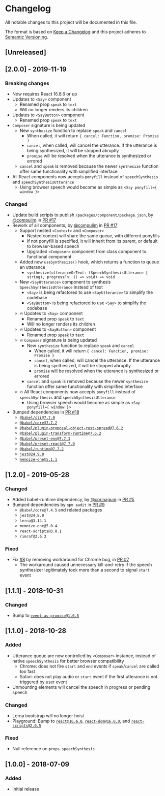 # Changelog
All notable changes to this project will be documented in this file.

The format is based on [Keep a Changelog](http://keepachangelog.com/en/1.0.0/)
and this project adheres to [Semantic Versioning](http://semver.org/spec/v2.0.0.html).

## [Unreleased]

## [2.0.0] - 2019-11-19

### Breaking changes

- Now requires React 16.8.6 or up
- Updates to `<Say>` component
   - Renamed prop `speak` to `text`
   - Will no longer renders its children
- Updates to `<SayButton>` component
   - Renamed prop `speak` to `text`
- `Composer` signature is being updated
   - New `synthesize` function to replace `speak` and `cancel`
      - When called, it will return `{ cancel: Function, promise: Promise }`
      - `cancel`, when called, will cancel the utterance. If the utterance is being synthesized, it will be stopped abruptly
      - `promise` will be resolved when the utterance is synthesized or errored
   - `cancel` and `speak` is removed because the newer `synthesize` function offer same functionality with simplified interface
- All React components now accepts `ponyfill` instead of `speechSynthesis` and `speechSynthesisUtterance`
   - Using browser speech would become as simple as `<Say ponyfill={ window }>`

### Changed

- Update build scripts to publish `/packages/component/package.json`, by [@compulim](https://github.com/compulim) in [PR #17](https://github.com/compulim/react-say/pull/17)
- Rework of all components, by [@compulim](https://github.com/compulim) in [PR #17](https://github.com/compulim/react-say/pull/17)
   - Support nested `<Context>` and `<Composer>`
      - Nested context will share the same queue, with different ponyfills
      - If not ponyfill is specified, it will inherit from its parent, or default to browser-based speech
      - Upgraded `<Composer>` component from class component to functional component
   - Added new `useSynthesize()` hook, which returns a function to queue an utterance
      - `synthesize(utteranceOrText: (SpeechSynthesisUtterance | string), progressFn: () => void) => void`
   - New `<SayUtterance>` component to synthesis `SpeechSynthesisUtterance` instead of text
      - `<Say>` is being refactored to use `<SayUtterance>` to simplify the codebase
      - `<SayButton>` is being refactored to use `<Say>` to simplify the codebase
   - 🔥 Updates to `<Say>` component
      - Renamed prop `speak` to `text`
      - Will no longer renders its children
   - 🔥 Updates to `<SayButton>` component
      - Renamed prop `speak` to `text`
   - 🔥 `Composer` signature is being updated
      - New `synthesize` function to replace `speak` and `cancel`
         - When called, it will return `{ cancel: Function, promise: Promise }`
         - `cancel`, when called, will cancel the utterance. If the utterance is being synthesized, it will be stopped abruptly
         - `promise` will be resolved when the utterance is synthesized or errored
      - `cancel` and `speak` is removed because the newer `synthesize` function offer same functionality with simplified interface
   - 🔥 All React components now accepts `ponyfill` instead of `speechSynthesis` and `speechSynthesisUtterance`
      - Using browser speech would become as simple as `<Say ponyfill={ window }>`
- Bumped dependencies in [PR #18](https://github.com/compulim/react-say/pull/18)
   - [`@babel/cli@7.7.0`](https://npmjs.com/package/@babel/cli)
   - [`@babel/core@7.7.2`](https://npmjs.com/package/@babel/core)
   - [`@babel/plugin-proposal-object-rest-spread@7.6.2`](https://npmjs.com/package/@babel/plugin-proposal-object-rest-spread)
   - [`@babel/plugin-transform-runtime@7.6.2`](https://npmjs.com/package/@babel/plugin-transform-runtime)
   - [`@babel/preset-env@7.7.1`](https://npmjs.com/package/@babel/preset-env)
   - [`@babel/preset-react@7.7.0`](https://npmjs.com/package/@babel/preset-react)
   - [`@babel/runtime@7.7.2`](https://npmjs.com/package/@babel/runtime)
   - [`jest@24.9.0`](https://npmjs.com/package/jest)
   - [`memoize-one@5.1.1`](https://npmjs.com/package/memoize-one)

## [1.2.0] - 2019-05-28
### Changed
- Added babel-runtime dependency, by [@corinagum](https://github.com/corinagum) in [PR #5](https://github.com/compulim/react-say/pull/5)
- Bumped dependencies by `npm audit` in [PR #9](https://github.com/compulim/react-say/pull/9)
   - `@babel/core@7.4.5` and related packages
   - `jest@24.8.0`
   - `lerna@3.14.1`
   - `memoize-one@5.0.4`
   - `react-scripts@3.0.1`
   - `rimraf@2.6.3`

### Fixed
- Fix [#8](https://github.com/compulim/react-say/issues/8) by removing workaround for Chrome bug, in [PR #7](https://github.com/compulim/react-say/pull/7)
   - The workaround caused unnecessary kill-and-retry if the speech synthesizer legitimately took more than a second to signal `start` event

## [1.1.1] - 2018-10-31
### Changed
- Bump to [`event-as-promise@1.0.5`](https://npmjs.com/package/event-as-promise/v/1.0.5)

## [1.1.0] - 2018-10-28
### Added
- Utterance queue are now controlled by `<Composer>` instance, instead of native `speechSynthesis` for better browser compatibility
   - Chrome: does not fire `start` and `end` events if `speak`/`cancel` are called too fast
   - Safari: does not play audio or `start` event if the first utterance is not triggered by user event
- Unmounting elements will cancel the speech in progress or pending speech

### Changed
- Lerna bootstrap will no longer hoist
- Playground: Bump to [`react@16.6.0`](https://npmjs.com/package/react/v/16.6.0), [`react-dom@16.6.0`](https://npmjs.com/package/react-dom/v/16.6.0), and [`react-scripts@2.0.5`](https://npmjs.com/package/react-scripts/v/2.0.5)

### Fixed
- Null reference on `props.speechSynthesis`

## [1.0.0] - 2018-07-09
### Added
- Initial release

